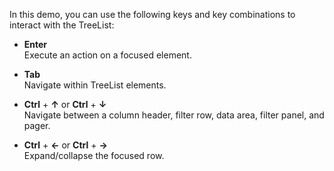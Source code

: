 In this demo, you can use the following keys and key combinations to interact with the TreeList:

- **Enter**             
Execute an action on a focused element.

- **Tab**             
Navigate within TreeList elements.

- **Ctrl** + **&uarr;** or **Ctrl** + **&darr;**             
Navigate between a column header, filter row, data area, filter panel, and pager.

- **Ctrl** + **&larr;** or **Ctrl** + **&rarr;**             
Expand/collapse the focused row.
